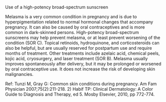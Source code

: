 Use of a high-potency broad-spectrum sunscreen

Melasma is a very common condition in pregnancy and is due to hyperpigmentation related to normal hormonal changes that accompany pregnancy. It can also be caused by oral contraceptives and is more common in dark-skinned persons.
High-potency broad-spectrum sunscreens may help prevent melasma, or at least prevent worsening of the condition (SOR C). Topical retinoids, hydroquinone, and corticosteroids can also be helpful, but are usually reserved for postpartum use and require months of treatment. Other treatments include azelaic acid, chemical peels, kojic acid, cryosurgery, and laser treatment (SOR B). Melasma usually improves spontaneously after delivery, but it may be prolonged or worsened by oral contraceptive use. It does not increase the risk of developing skin malignancies.

Ref:  Tunzi M, Gray G: Common skin conditions during pregnancy. Am Fam Physician 2007;75(2):211-218. 2) Habif TP: Clinical Dermatology: A Color Guide to Diagnosis and Therapy, ed 5. Mosby Elsevier, 2010, pp 772-774.